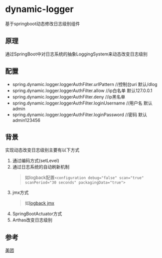 # dynamic-logger

基于springboot动态修改日志级别组件
## 原理
通过SpringBoot中对日志系统的抽象LoggingSystem来动态改变日志级别
## 配置
* spring.dynamic.logger.loggerAuthFilter.urlPattern          //控制台uri 默认/dlog
* spring.dynamic.logger.loggerAuthFilter.allow               //ip白名单 默认127.0.0.1
* spring.dynamic.logger.loggerAuthFilter.deny                //ip黑名单
* spring.dynamic.logger.loggerAuthFilter.loginUsername       //用户名 默认admin
* spring.dynamic.logger.loggerAuthFilter.loginPassword       //密码   默认admin123456

## 背景
实现动态改变日志级别主要有以下方式
1. 通过编码方式(setLevel)
2. 通过日志系统的自动刷新机制
   > 如logback配置```<configuration debug="false" scan="true" scanPeriod="30 seconds" packagingData="true">```
3. jmx方式
   > 如[logback jmx](https://logback.qos.ch/manual/jmxConfig.html)
4. SpringBootActuator方式
5. Arthas改变日志级别
## 参考
[美团](https://tech.meituan.com/2017/02/17/change-log-level.html)